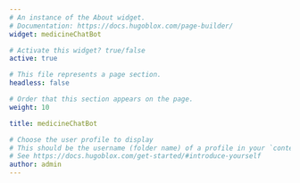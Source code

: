 ```yaml
---
# An instance of the About widget.
# Documentation: https://docs.hugoblox.com/page-builder/
widget: medicineChatBot

# Activate this widget? true/false
active: true

# This file represents a page section.
headless: false

# Order that this section appears on the page.
weight: 10

title: medicineChatBot

# Choose the user profile to display
# This should be the username (folder name) of a profile in your `content/authors/` folder.
# See https://docs.hugoblox.com/get-started/#introduce-yourself
author: admin
---
```

